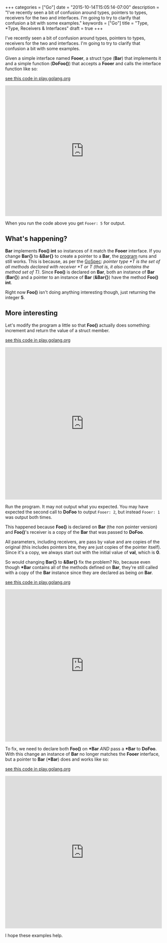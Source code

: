 +++
categories = ["Go"]
date = "2015-10-14T15:05:14-07:00"
description = "I've recently seen a bit of confusion around types, pointers to types, receivers for the two and interfaces. I'm going to try to clarify that confusion a bit with some examples."
keywords = ["Go"]
title = "Type, *Type, Receivers & Interfaces"
draft = true
+++

I've recently seen a bit of confusion around types, pointers to types, receivers for the two and interfaces. I'm going to try to clarify that confusion a bit with some examples.

Given a simple interface named **Fooer**, a struct type (**Bar**) that implements it and a simple function (**DoFoo()**) that accepts a **Fooer** and calls the interface function like so:

<a href="https://play.golang.org/p/QDpxG41xqK">see this code in play.golang.org</a>
<iframe src="https://play.golang.org/p/QDpxG41xqK" frameborder="0" style="width: 100%; height: 30em"></iframe>

When you run the code above you get `Fooer: 5` for output.

## What's happening?

**Bar** implements **Foo() int** so instances of it match the **Fooer** interface. If you change **Bar{}** to **&Bar{}** to create a pointer to a **Bar**, the [program](https://play.golang.org/p/M54OuYH9CU) runs and still works. This is because, as per the [GoSpec](https://golang.org/ref/spec#Method_sets): *pointer type \*T is the set of all methods declared with receiver \*T or T (that is, it also contains the method set of T)*. Since **Foo()** is declared on **Bar**, both an instance of **Bar** (**Bar{}**) and a pointer to an instance of **Bar** (**&Bar{}**) have the method **Foo() int**.

Right now **Foo()** isn't doing anything interesting though, just returning the integer **5**.

## More interesting

Let's modify the program a little so that **Foo()** actually does something: increment and return the value of a struct member.

<a href="https://play.golang.org/p/yq9ImtGT0j">see this code in play.golang.org</a>
<iframe src="https://play.golang.org/p/yq9ImtGT0j" frameborder="0" style="width: 100%; height: 35em"></iframe>

Run the program. It may not output what you expected. You may have expected the second call to **DoFoo** to output `Fooer: 2`, but instead `Fooer: 1` was output both times.

This happened because **Foo()** is declared on **Bar** (the non pointer version) and **Foo()**'s receiver is a copy of the **Bar** that was passed to **DoFoo**.

All parameters, including receivers, are pass by value and are copies of the original (this includes pointers btw, they are just copies of the pointer itself). Since it's a copy, we always start out with the initial value of **val**, which is **0**.

So would changing **Bar{}** to **&Bar{}** fix the problem? No, because even though **\*Bar** contains all of the methods defined on **Bar**, they're still called with a copy of the **Bar** instance since they are declared as being *on* **Bar**.

<a href="https://play.golang.org/p/NzGEH0om_u">see this code in play.golang.org</a>
<iframe src="https://play.golang.org/p/NzGEH0om_u" frameborder="0" style="width: 100%; height: 35em"></iframe>

To fix, we need to declare both **Foo()** on **\*Bar** *AND* pass a **\*Bar** to **DoFoo**. With this change an instance of **Bar** no longer matches the **Fooer** interface, but a pointer to **Bar** (**\*Bar**) does and works like so:

<a href="https://play.golang.org/p/gOT_oyV327">see this code in play.golang.org</a>
<iframe src="https://play.golang.org/p/gOT_oyV327" frameborder="0" style="width: 100%; height: 35em"></iframe>


I hope these examples help.

